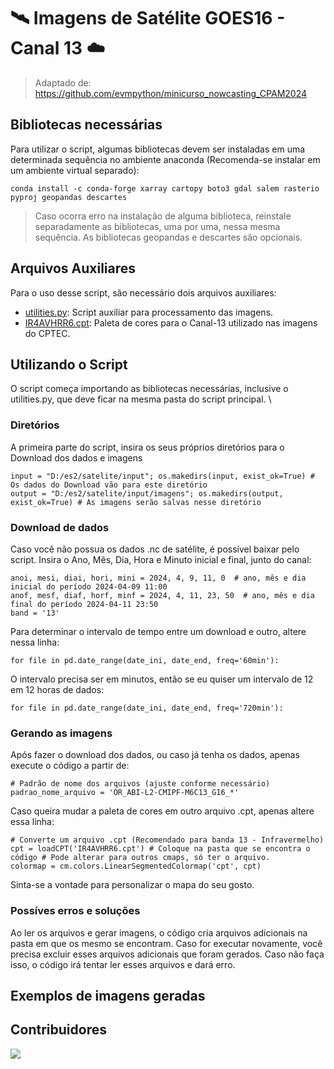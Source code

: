 # 🛰️ Imagens de Satélite GOES16 - Canal 13 ☁️

> Adaptado de: https://github.com/evmpython/minicurso_nowcasting_CPAM2024

## Bibliotecas necessárias

Para utilizar o script, algumas bibliotecas devem ser instaladas em uma determinada sequência no ambiente anaconda (Recomenda-se instalar em um ambiente virtual separado):
```
conda install -c conda-forge xarray cartopy boto3 gdal salem rasterio pyproj geopandas descartes
```
> Caso ocorra erro na instalação de alguma biblioteca, reinstale separadamente as bibliotecas, uma por uma, nessa mesma sequência.
> As bibliotecas geopandas e descartes são opcionais.

## Arquivos Auxiliares

Para o uso desse script, são necessário dois arquivos auxiliares:

- [utilities.py](https://github.com/GHMachado/Plots_Satelite_GOES16/blob/main/plot_sat.py): Script auxiliar para processamento das imagens.
- [IR4AVHRR6.cpt](https://github.com/GHMachado/Plots_Satelite_GOES16/blob/main/IR4AVHRR6.cpt): Paleta de cores para o Canal-13 utilizado nas imagens do CPTEC.

## Utilizando o Script

O script começa importando as bibliotecas necessárias, inclusive o utilities.py, que deve ficar na mesma pasta do script principal. \

### Diretórios

A primeira parte do script, insira os seus próprios diretórios para o Download dos dados e imagens
```
input = "D:/es2/satelite/input"; os.makedirs(input, exist_ok=True) # Os dados do Download vão para este diretório
output = "D:/es2/satelite/input/imagens"; os.makedirs(output, exist_ok=True) # As imagens serão salvas nesse diretório
```

### Download de dados

Caso você não possua os dados .nc de satélite, é possível baixar pelo script.
Insira o Ano, Mês, Dia, Hora e Minuto inicial e final, junto do canal:
```
anoi, mesi, diai, hori, mini = 2024, 4, 9, 11, 0  # ano, mês e dia inicial do período 2024-04-09 11:00
anof, mesf, diaf, horf, minf = 2024, 4, 11, 23, 50  # ano, mês e dia final do período 2024-04-11 23:50
band = '13'
```
Para determinar o intervalo de tempo entre um download e outro, altere nessa linha:
```
for file in pd.date_range(date_ini, date_end, freq='60min'):
```
O intervalo precisa ser em minutos, então se eu quiser um intervalo de 12 em 12 horas de dados:
```
for file in pd.date_range(date_ini, date_end, freq='720min'):
```

### Gerando as imagens

Após fazer o download dos dados, ou caso já tenha os dados, apenas execute o código a partir de:
```
# Padrão de nome dos arquivos (ajuste conforme necessário)
padrao_nome_arquivo = 'OR_ABI-L2-CMIPF-M6C13_G16_*'
```
Caso queira mudar a paleta de cores em outro arquivo .cpt, apenas altere essa linha:
```
# Converte um arquivo .cpt (Recomendado para banda 13 - Infravermelho)
cpt = loadCPT('IR4AVHRR6.cpt') # Coloque na pasta que se encontra o código # Pode alterar para outros cmaps, só ter o arquivo.
colormap = cm.colors.LinearSegmentedColormap('cpt', cpt)
```
Sinta-se a vontade para personalizar o mapa do seu gosto.

### Possíves erros e soluções

Ao ler os arquivos e gerar imagens, o código cria arquivos adicionais na pasta em que os mesmo se encontram. Caso for executar novamente, você precisa excluir esses arquivos adicionais que foram gerados. Caso não faça isso, o código irá tentar ler esses arquivos e dará erro.

## Exemplos de imagens geradas



## Contribuidores

<a href="https://github.com/GHMachado/Plots_Satelite_GOES16/graphs/contributors">
  <img src="https://contrib.rocks/image?repo=GHMachado/Plots_Satelite_GOES16" />
</a>
